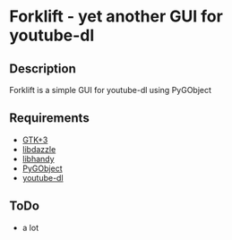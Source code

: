 # Forklift - yet another GUI for youtube-dl

## Description

Forklift is a simple GUI for youtube-dl using PyGObject

## Requirements
* [GTK+3](https://gtk.org/)
* [libdazzle](https://gitlab.gnome.org/GNOME/libdazzle)
* [libhandy](https://source.puri.sm/Librem5/libhandy)
* [PyGObject](https://pygobject.readthedocs.io/en/latest/)
* [youtube-dl](https://rg3.github.io/youtube-dl/)

## ToDo

* a lot
